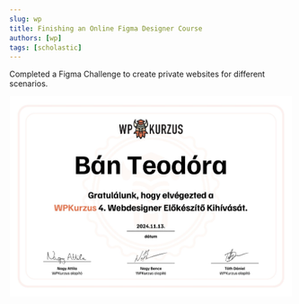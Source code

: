 ```yaml
---
slug: wp
title: Finishing an Online Figma Designer Course
authors: [wp]
tags: [scholastic]
---
```


Completed a Figma Challenge to create private websites for different scenarios.

<!-- truncate -->



![WP Degree](./wpkurzus.jpeg)


